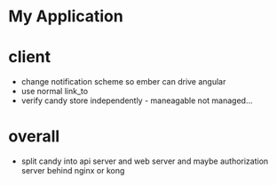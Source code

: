 # My Application

# client
 - change notification scheme so ember can drive angular
 - use normal link_to
 - verify candy store independently - maneagable not managed...

# overall
 - split candy into api server and web server and maybe authorization server behind nginx or kong

